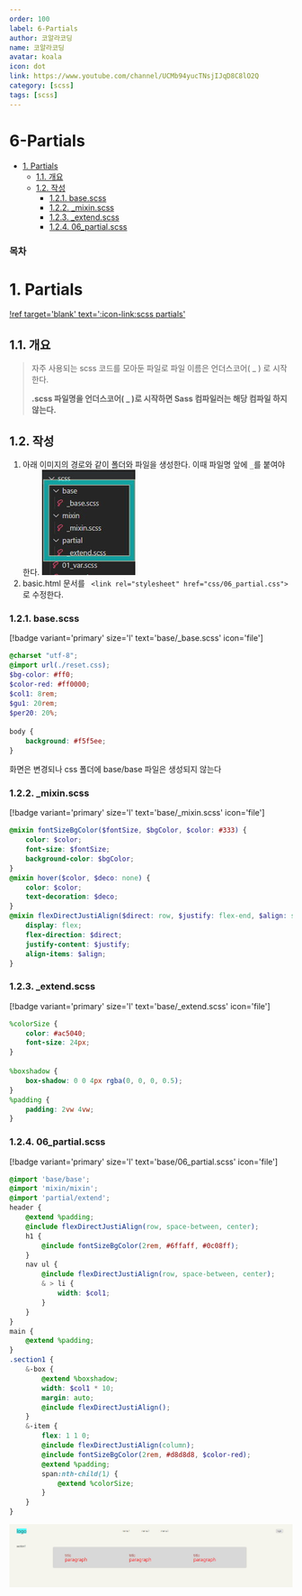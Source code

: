 ```yaml
---
order: 100
label: 6-Partials
author: 코알라코딩
name: 코알라코딩
avatar: koala
icon: dot
link: https://www.youtube.com/channel/UCMb94yucTNsjIJqD8C8lO2Q
category: [scss]
tags: [scss]
---
```


# 6-Partials <!-- omit in toc -->

- [1. Partials](#1-partials)
	- [1.1. 개요](#11-개요)
	- [1.2. 작성](#12-작성)
		- [1.2.1. base.scss](#121-basescss)
		- [1.2.2. \_mixin.scss](#122-_mixinscss)
		- [1.2.3. \_extend.scss](#123-_extendscss)
		- [1.2.4. 06\_partial.scss](#124-06_partialscss)

### 목차 <!-- omit in toc -->

# 1. Partials

[!ref target='blank' text=':icon-link:scss partials'](https://sass-lang.com/guide/#partials)

## 1.1. 개요

> 자주 사용되는 scss 코드를 모아둔 파일로 파일 이름은 언더스코어( \_ ) 로 시작한다.
>
> **.scss 파일명을 언더스코어( \_ )로 시작하면 Sass 컴파일러는 해당 컴파일 하지 않는다.**

## 1.2. 작성

1. 아래 이미지의 경로와 같이 폴더와 파일을 생성한다. 이때 파일명 앞에 `_`를 붙여야 한다.
   ![alt](./files/10-01_521.jpg)
2. basic.html 문서를 ` <link rel="stylesheet" href="css/06_partial.css">` 로 수정한다.

### 1.2.1. base.scss

[!badge variant='primary' size='l' text='base/_base.scss' icon='file']

```scss #
@charset "utf-8";
@import url(./reset.css);
$bg-color: #ff0;
$color-red: #ff0000;
$col1: 8rem;
$gu1: 20rem;
$per20: 20%;

body {
	background: #f5f5ee;
}
```

화면은 변경되나 css 폴더에 base/base 파일은 생성되지 않는다

### 1.2.2. _mixin.scss

[!badge variant='primary' size='l' text='base/_mixin.scss' icon='file']

```scss #
@mixin fontSizeBgColor($fontSize, $bgColor, $color: #333) {
	color: $color;
	font-size: $fontSize;
	background-color: $bgColor;
}
@mixin hover($color, $deco: none) {
	color: $color;
	text-decoration: $deco;
}
@mixin flexDirectJustiAlign($direct: row, $justify: flex-end, $align: stretch) {
	display: flex;
	flex-direction: $direct;
	justify-content: $justify;
	align-items: $align;
}
```

### 1.2.3. _extend.scss

[!badge variant='primary' size='l' text='base/_extend.scss' icon='file']

```scss #
%colorSize {
	color: #ac5040;
	font-size: 24px;
}

%boxshadow {
	box-shadow: 0 0 4px rgba(0, 0, 0, 0.5);
}
%padding {
	padding: 2vw 4vw;
}
```

### 1.2.4. 06_partial.scss

[!badge variant='primary' size='l' text='base/06_partial.scss' icon='file']

```scss #
@import 'base/base';
@import 'mixin/mixin';
@import 'partial/extend';
header {
	@extend %padding;
	@include flexDirectJustiAlign(row, space-between, center);
	h1 {
		@include fontSizeBgColor(2rem, #6ffaff, #0c08ff);
	}
	nav ul {
		@include flexDirectJustiAlign(row, space-between, center);
		& > li {
			width: $col1;
		}
	}
}
main {
	@extend %padding;
}
.section1 {
	&-box {
		@extend %boxshadow;
		width: $col1 * 10;
		margin: auto;
		@include flexDirectJustiAlign();
	}
	&-item {
		flex: 1 1 0;
		@include flexDirectJustiAlign(column);
		@include fontSizeBgColor(2rem, #d8d8d8, $color-red);
		@extend %padding;
		span:nth-child(1) {
			@extend %colorSize;
		}
	}
}
```

![실행화면](./files/10-01_524.jpg)